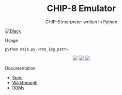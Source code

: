 <div align="center">
  <h1>CHIP-8 Emulator</h1>
  <p>CHIP-8 interpreter written in Python</p>
</div>

[![Black](https://img.shields.io/badge/code%20style-black-000000)](https://github.com/ambv/black)

Usage
```
python main.py <rom_img_path>
```

<div align="center">
  <img src=https://github.com/user-attachments/assets/a9dd9f16-bbf1-40f4-9fcd-b544741637f1>
  <img src=https://github.com/user-attachments/assets/cf2323dc-f714-4ff8-97d4-6f22083e7970>
  <img src=https://github.com/user-attachments/assets/49296de5-c884-4eaa-882b-f7b045080a99>
</div>

Documentation
- [Spec](http://devernay.free.fr/hacks/chip8/C8TECH10.HTM#0.0)
- [Walkthrough](https://omokute.blogspot.com/2012/06/emulation-basics-write-your-own-chip-8.html)
- [ROMs](https://github.com/kripod/chip8-roms)
